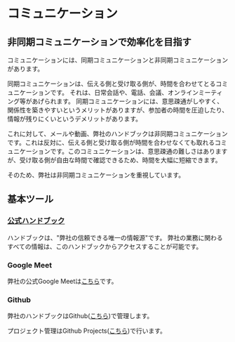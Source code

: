# コミュニケーション

## 非同期コミュニケーションで効率化を目指す

コミュニケーションには、同期コミュニケーションと非同期コミュニケーションがあります。

同期コミュニケーションは、伝える側と受け取る側が、時間を合わせてとるコミュニケーションです。
それは、日常会話や、電話、会議、オンラインミーティング等があげられます。
同期コミュニケーションには、意思疎通がしやすく、関係性を築きやすいというメリットがありますが、参加者の時間を圧迫したり、情報が残りにくいというデメリットがあります。

これに対して、メールや動画、弊社のハンドブックは非同期コミュニケーションです。これは反対に、伝える側と受け取る側が時間を合わせなくても取れるコミュニケーションです。このコミュニケーションは、意思疎通の難しさはありますが、受け取る側が自由な時間で確認できるため、時間を大幅に短縮できます。

そのため、弊社は非同期コミュニケーションを重視しています。

## 基本ツール

### [公式ハンドブック](book.timbers.jp)
ハンドブックは、"弊社の信頼できる唯一の情報源"です。
弊社の業務に関わるすべての情報は、このハンドブックからアクセスすることが可能です。

### Google Meet

弊社の公式Google Meetは[こちら](https://meet.google.com/sqg-jiqz-xab)です。

### Github
弊社のハンドブックはGithub([こちら](https://handbook.timbers.jp/))で管理します。

プロジェクト管理はGithub Projects([こちら](https://github.com/orgs/timbers-jp/projects/1))で行います。
